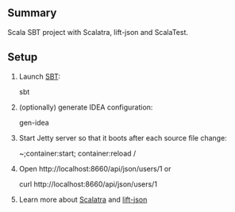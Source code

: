 ## Summary

Scala SBT project with Scalatra, lift-json and ScalaTest.

## Setup

1. Launch [SBT](https://github.com/harrah/xsbt/wiki):

    sbt

2. (optionally) generate IDEA configuration:

    gen-idea

3. Start Jetty server so that it boots after each source file change:

    ~;container:start; container:reload /

4. Open http://localhost:8660/api/json/users/1 or

    curl http://localhost:8660/api/json/users/1

5. Learn more about [Scalatra](http://www.scalatra.org/stable/book/) and
   [lift-json](https://github.com/lift/lift/tree/master/framework/lift-base/lift-json/)

